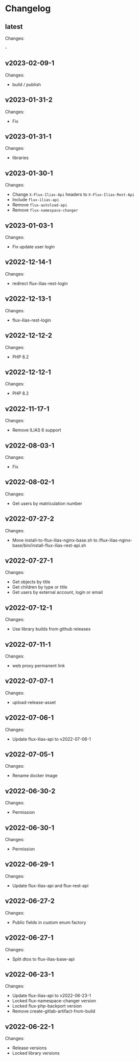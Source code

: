 # Changelog

## latest

Changes:

\-

## v2023-02-09-1

Changes:

- build / publish

## v2023-01-31-2

Changes:

- Fix

## v2023-01-31-1

Changes:

- libraries

## v2023-01-30-1

Changes:

- Change `X-Flux-Ilias-Api` headers to `X-Flux-Ilias-Rest-Api`
- Include `flux-ilias-api`
- Remove `flux-autoload-api`
- Remove `flux-namespace-changer`

## v2023-01-03-1

Changes:

- Fix update user login

## v2022-12-14-1

Changes:

- redirect flux-ilias-rest-login

## v2022-12-13-1

Changes:

- flux-ilias-rest-login

## v2022-12-12-2

Changes:

- PHP 8.2

## v2022-12-12-1

Changes:

- PHP 8.2

## v2022-11-17-1

Changes:

- Remove ILIAS 6 support

## v2022-08-03-1

Changes:

- Fix

## v2022-08-02-1

Changes:

- Get users by matriculation number

## v2022-07-27-2

Changes:

- Move install-to-flux-ilias-nginx-base.sh to /flux-ilias-nginx-base/bin/install-flux-ilias-rest-api.sh

## v2022-07-27-1

Changes:

- Get objects by title
- Get children by type or title
- Get users by external account, login or email

## v2022-07-12-1

Changes:

- Use library builds from github releases

## v2022-07-11-1

Changes:

- web proxy permanent link

## v2022-07-07-1

Changes:

- upload-release-asset

## v2022-07-06-1

Changes:

- Update flux-ilias-api to v2022-07-06-1

## v2022-07-05-1

Changes:

- Rename docker image

## v2022-06-30-2

Changes:

- Permission

## v2022-06-30-1

Changes:

- Permission

## v2022-06-29-1

Changes:

- Update flux-ilias-api and flux-rest-api

## v2022-06-27-2

Changes:

- Public fields in custom enum factory

## v2022-06-27-1

Changes:

- Split dtos to flux-ilias-base-api

## v2022-06-23-1

Changes:

- Update flux-ilias-api to v2022-06-23-1
- Locked flux-namespace-changer version
- Locked flux-php-backport version
- Remove create-gitlab-artifact-from-build

## v2022-06-22-1

Changes:

- Release versions
- Locked library versions
